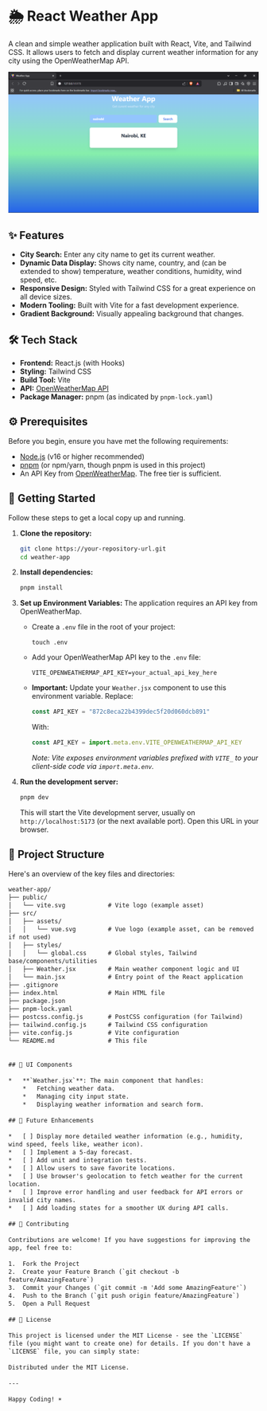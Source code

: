 # 🌦️ React Weather App

A clean and simple weather application built with React, Vite, and Tailwind CSS. It allows users to fetch and display current weather information for any city using the OpenWeatherMap API.

![App Screenshot Placeholder](./src/assets/weather-app-screenshot.png)

## ✨ Features

*   **City Search:** Enter any city name to get its current weather.
*   **Dynamic Data Display:** Shows city name, country, and (can be extended to show) temperature, weather conditions, humidity, wind speed, etc.
*   **Responsive Design:** Styled with Tailwind CSS for a great experience on all device sizes.
*   **Modern Tooling:** Built with Vite for a fast development experience.
*   **Gradient Background:** Visually appealing background that changes.

## 🛠️ Tech Stack

*   **Frontend:** React.js (with Hooks)
*   **Styling:** Tailwind CSS
*   **Build Tool:** Vite
*   **API:** [OpenWeatherMap API](https://openweathermap.org/api)
*   **Package Manager:** pnpm (as indicated by `pnpm-lock.yaml`)

## ⚙️ Prerequisites

Before you begin, ensure you have met the following requirements:

*   [Node.js](https://nodejs.org/) (v16 or higher recommended)
*   [pnpm](https://pnpm.io/installation) (or npm/yarn, though pnpm is used in this project)
*   An API Key from [OpenWeatherMap](https://home.openweathermap.org/users/sign_up). The free tier is sufficient.

## 🚀 Getting Started

Follow these steps to get a local copy up and running.

1.  **Clone the repository:**
    ```bash
    git clone https://your-repository-url.git
    cd weather-app
    ```

2.  **Install dependencies:**
    ```bash
    pnpm install
    ```

3.  **Set up Environment Variables:**
    The application requires an API key from OpenWeatherMap.
    *   Create a `.env` file in the root of your project:
        ```
        touch .env
        ```
    *   Add your OpenWeatherMap API key to the `.env` file:
        ```env
        VITE_OPENWEATHERMAP_API_KEY=your_actual_api_key_here
        ```
    *   **Important:** Update your `Weather.jsx` component to use this environment variable.
        Replace:
        ```javascript
        const API_KEY = "872c8eca22b4399dec5f20d060dcb891"
        ```
        With:
        ```javascript
        const API_KEY = import.meta.env.VITE_OPENWEATHERMAP_API_KEY
        ```
        *Note: Vite exposes environment variables prefixed with `VITE_` to your client-side code via `import.meta.env`.*

4.  **Run the development server:**
    ```bash
    pnpm dev
    ```
    This will start the Vite development server, usually on `http://localhost:5173` (or the next available port). Open this URL in your browser.

## 📁 Project Structure

Here's an overview of the key files and directories:

```text
weather-app/
├── public/
│   └── vite.svg            # Vite logo (example asset)
├── src/
│   ├── assets/
│   │   └── vue.svg         # Vue logo (example asset, can be removed if not used)
│   ├── styles/
│   │   └── global.css      # Global styles, Tailwind base/components/utilities
│   ├── Weather.jsx         # Main weather component logic and UI
│   └── main.jsx            # Entry point of the React application
├── .gitignore
├── index.html              # Main HTML file
├── package.json
├── pnpm-lock.yaml
├── postcss.config.js       # PostCSS configuration (for Tailwind)
├── tailwind.config.js      # Tailwind CSS configuration
├── vite.config.js          # Vite configuration
└── README.md               # This file


## 🎨 UI Components

*   **`Weather.jsx`**: The main component that handles:
    *   Fetching weather data.
    *   Managing city input state.
    *   Displaying weather information and search form.

## 🔮 Future Enhancements

*   [ ] Display more detailed weather information (e.g., humidity, wind speed, feels like, weather icon).
*   [ ] Implement a 5-day forecast.
*   [ ] Add unit and integration tests.
*   [ ] Allow users to save favorite locations.
*   [ ] Use browser's geolocation to fetch weather for the current location.
*   [ ] Improve error handling and user feedback for API errors or invalid city names.
*   [ ] Add loading states for a smoother UX during API calls.

## 🤝 Contributing

Contributions are welcome! If you have suggestions for improving the app, feel free to:

1.  Fork the Project
2.  Create your Feature Branch (`git checkout -b feature/AmazingFeature`)
3.  Commit your Changes (`git commit -m 'Add some AmazingFeature'`)
4.  Push to the Branch (`git push origin feature/AmazingFeature`)
5.  Open a Pull Request

## 📝 License

This project is licensed under the MIT License - see the `LICENSE` file (you might want to create one) for details. If you don't have a `LICENSE` file, you can simply state:

Distributed under the MIT License.

---

Happy Coding! ☀️
